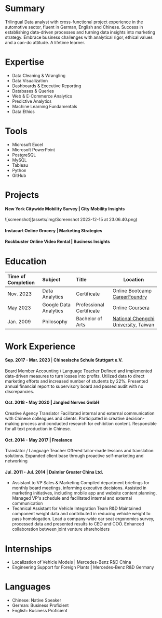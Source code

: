 # Summary
Trilingual Data analyst with cross-functional project experience in the automotive sector, fluent in German, English and Chinese. Success in establishing data-driven processes and turning data insights into marketing strategy. Embrace business challenges with analytical rigor, ethical values and a can-do attitude. A lifetime learner.

# Expertise
- Data Cleaning & Wrangling
- Data Visualization
- Dashboards & Executive Reporting 
- Databases & Queries
- Web & E-Commerce Analytics
- Predictive Analytics
- Machine Learning Fundamentals 
- Data Ethics

# Tools
- Microsoft Excel
- Microsoft PowerPoint
- PostgreSQL
- MySQL
- Tableau
- Python
- GitHub

# Projects
#### New York Citywide Mobility Survey | City Mobility Insights
![screenshot](assets/img/Screenshot 2023-12-15 at 23.06.40.png)
#### Instacart Online Grocery | Marketing Strategies
#### Rockbuster Online Video Rental | Business Insights 

# Education
| Time of Completion | Subject | Title | Location |
|:-------------------|:--------|:------|----------|
| Nov. 2023 | Data Analytics | Certificate | Online Bootcamp [CareerFoundry](https://careerfoundry.com/en/courses/become-a-data-analyst/)
| May 2023 | Google Data Analytics | Professional Certificate | Online [Coursera](https://www.coursera.org/professional-certificates/google-data-analytics?)
| Jan. 2009 | Philosophy | Bachelor of Arts | [National Chengchi University](https://www.nccu.edu.tw), Taiwan

# Work Experience
#### Sep. 2017 - Mar. 2023 | Chinesische Schule Stuttgart e.V. 
Board Member Accounting / Language Teacher 
Defined and implemented data-driven measures to turn losses into profits. Utilized data to direct marketing efforts and increased number of students by 22%. Presented annual financial report to supervisory board and passed audit with no discrepancies. 
#### Oct. 2018 - May 2020 | Jangled Nerves GmbH
Creative Agency Translator
Facilitated internal and external communication with Chinese colleagues and clients. Participated in creative decision-making process and conducted research for exhibition content. Responsible for all text production in Chinese.
#### Oct. 2014 - May 2017 | Freelance
Translator / Language Teacher
Offered tailor-made lessons and translation solutions. Expanded client base through proactive self-marketing and networking
#### Jul. 2011 - Jul. 2014 | Daimler Greater China Ltd.
- Assistant to VP Sales & Marketing
Compiled department briefings for monthly board meetings, informing executive decisions. Assisted in marketing initiatives, including mobile app and website content planning. Managed VP's schedule and facilitated internal and external communication
- Technical Assistant for Vehicle Integration Team R&D
Maintained component weight data and contributed in reducing vehicle weight to pass homologation. Lead a company-wide car seat ergonomics survey, processed data and presented results to CEO and COO. Enhanced collaboration between joint venture shareholders

# Internships
- Localization of Vehicle Models | Mercedes-Benz R&D China
- Engineering Support for Foreign Plants | Mercedes-Benz R&D Germany
  
# Languages
- Chinese: Native Speaker
- German: Business Proficient 
- English: Business Proficient

